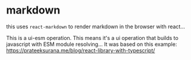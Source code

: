 # markdown

this uses `react-markdown` to render markdown in the browser with react...

This is a ui-esm operation. This means it's a ui operation that builds to javascript with ESM module resolving... It was based on this example: https://prateeksurana.me/blog/react-library-with-typescript/
